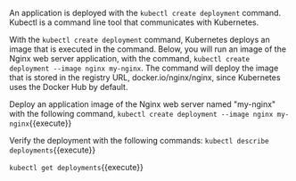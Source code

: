 An application is deployed with the `kubectl create deployment` command. Kubectl is a command line tool that communicates with Kubernetes.

With the `kubectl create deployment` command, Kubernetes deploys an image that is executed in the command. Below, you will run an image of the Nginx web server application, with the command, `kubectl create deployment --image nginx my-nginx`. The command will deploy the image that is stored in the registry URL, docker.io/nginx/nginx, since Kubernetes uses the Docker Hub by default.

Deploy an application image of the Nginx web server named "my-nginx" with the following command, `kubectl create deployment --image nginx my-nginx`{{execute}}

Verify the deployment with the following commands:
`kubectl describe deployments`{{execute}}

`kubectl get deployments`{{execute}}
